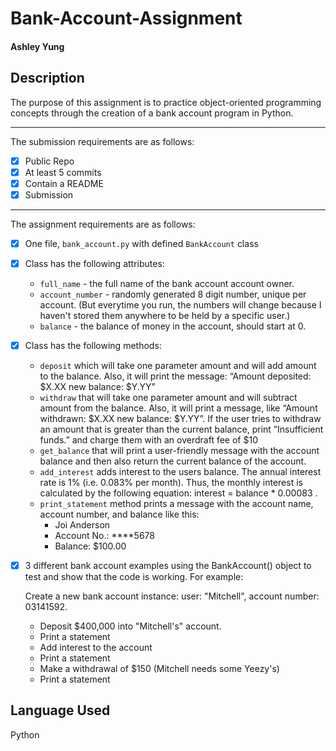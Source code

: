 # Bank-Account-Assignment 
#### Ashley Yung

## Description
The purpose of this assignment is to practice object-oriented programming concepts through the creation of a bank account program in Python. 
______________________________________________________________
The submission requirements are as follows: 
- [x] Public Repo 
- [x] At least 5 commits
- [x] Contain a README
- [x] Submission
______________________________________________________________
The assignment requirements are as follows:
- [x] One file, `bank_account.py` with defined `BankAccount` class
- [x] Class has the following attributes: 
    - `full_name` - the full name of the bank account account owner.
    - `account_number` - randomly generated 8 digit number, unique per account. (But everytime you run, the numbers will change because I haven't stored them anywhere to be held by a specific user.)
    - `balance` - the balance of money in the account, should start at 0.
- [x] Class has the following methods:
    - `deposit` which will take one parameter amount and will add amount to the balance. Also, it will print the message: “Amount deposited: $X.XX new balance: $Y.YY”
    - `withdraw` that will take one parameter amount and will subtract amount from the balance. Also, it will print a message, like “Amount withdrawn: $X.XX new balance: $Y.YY”. If the user tries to withdraw an amount that is greater than the current balance, print ”Insufficient funds.” and charge them with an overdraft fee of $10
    - `get_balance` that will print a user-friendly message with the account balance and then also return the current balance of the account.
    - `add_interest` adds interest to the users balance. The annual interest rate is 1% (i.e. 0.083% per month). Thus, the monthly interest is calculated by the following equation: interest = balance *  0.00083 .
    - `print_statement` method prints a message with the account name, account number, and balance like this:
        - Joi Anderson
        - Account No.: ****5678
        - Balance: $100.00
- [x] 3 different bank account examples using the BankAccount() object to test and show that the code is working.
For example:

    Create a new bank account instance: user: "Mitchell", account number: 03141592.
    - Deposit $400,000 into "Mitchell's" account.
    - Print a statement
    - Add interest to the account
    - Print a statement
    - Make a withdrawal of $150 (Mitchell needs some Yeezy's)
    - Print a statement

## Language Used
Python